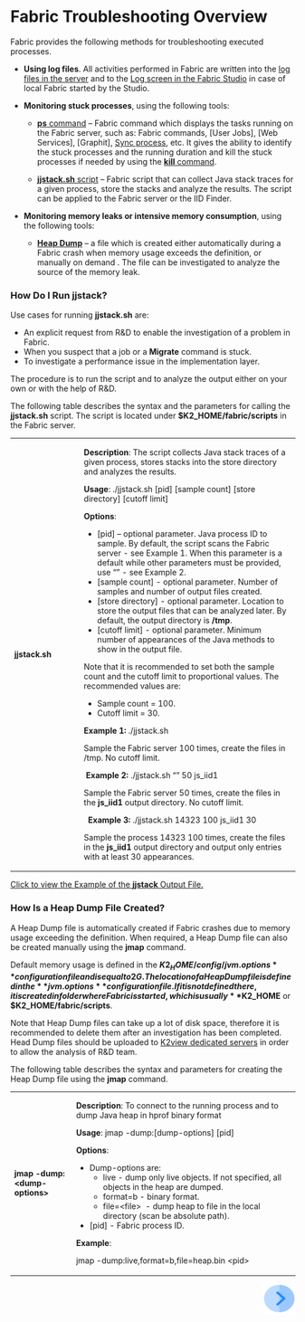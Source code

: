 # Fabric Troubleshooting Overview

Fabric provides the following methods for troubleshooting executed processes.

- **Using log files**. All activities performed in Fabric are written into the [log files in the server](/articles/21_Fabric_troubleshooting/02_Fabric_troubleshooting_log_files.md) and to the [Log screen in the Fabric Studio](/articles/13_LUDB_viewer_and_studio_debug_capabilities/02_fabric_studio_log_files.md) in case of local Fabric started by the Studio.
- **Monitoring stuck processes**, using the following tools:

  - [**ps** command](/articles/02_fabric_architecture/04_fabric_commands.md#ps-and-kill-commands) – Fabric command which displays the tasks running on the Fabric server, such as: Fabric commands, [User Jobs], [Web Services], [Graphit], [Sync process](/k2view-academy/K2View-Academy/blob/KB_DROP1_19_Fabric_Architecture_Tali/articles/14_sync_LU_instance/01_sync_LUI_overview.md), etc. It gives the ability to identify the stuck processes and the running duration and kill the stuck processes if needed by using the [**kill** command](/articles/02_fabric_architecture/04_fabric_commands.md#ps-and-kill-commands).

  - [**jjstack.sh** script](<!--/articles/21_Fabric_troubleshooting/sub-section below-->) – Fabric script that can collect Java stack traces for a given process, store the stacks and analyze the results. The script can be applied to the Fabric server or the IID Finder. 

- **Monitoring memory leaks or intensive memory consumption**, using the following tools:

  - [**Heap Dump**](/articles/21_Fabric_troubleshooting/01_Fabric_troubleshooting_overview.md#how-is-a-heap-dump-file-created) – a file which is created either automatically during a Fabric crash when memory usage exceeds the definition, or manually on demand . The file can be investigated to analyze the source of the memory leak.

    

### How Do I Run jjstack?

Use cases for running **jjstack.sh** are:

- An explicit request from R&D to enable the investigation of a problem in Fabric.
- When you suspect that a job or a **Migrate** command is stuck.
- To investigate a performance issue in the implementation layer.

The procedure is to run the script and to analyze the output either on your own or with the help of R&D.

The following table describes the syntax and the parameters for calling the **jjstack.sh** script. The script is located under **$K2_HOME/fabric/scripts** in the Fabric server.

<table>
<tbody>
<tr>
<td width="170px">
<p><strong>jjstack.sh</strong></p>
</td>
<td width="730px">
<p><strong>Description</strong>: The script collects Java stack traces of a given process, stores stacks into the store directory and analyzes the results.</p>
<p><strong>Usage</strong>: ./jjstack.sh [pid] [sample count] [store directory] [cutoff limit]</p>
<p><strong>Options</strong>:</p>
<ul>
<li>[pid] &ndash; optional parameter. Java process ID to sample. By default, the script scans the Fabric server - see Example 1. When this parameter is a default while other parameters must be provided, use &ldquo;&rdquo; - see Example 2.</li>
<li>[sample count] - optional parameter. Number of samples and number of output files created.</li>
<li>[store directory] - optional parameter. Location to store the output files that can be analyzed later. By default, the output directory is <strong>/tmp</strong>.</li>
<li>[cutoff limit] - optional parameter. Minimum number of appearances of the Java methods to show in the output file.</li>
</ul>
<p>Note that it is recommended to set both the sample count and the cutoff limit to proportional values. The recommended values are:</p>
<ul>
<li>Sample count = 100.</li>
<li>Cutoff limit = 30.</li>
</ul>
<p><strong>Example 1: </strong>./jjstack.sh &nbsp;</p>
<p>Sample the Fabric server 100 times, create the files in /tmp. No cutoff limit.</p>
<p>&nbsp;<strong>Example 2: </strong>./jjstack.sh &ldquo;&rdquo; 50 js_iid1</p>
<p>Sample the Fabric server 50 times, create the files in the <strong>js_iid1</strong> output directory. No cutoff limit.</p>
<p>&nbsp;&nbsp;<strong>Example 3: </strong>./jjstack.sh 14323 100 js_iid1 30</p>
<p>Sample the process 14323 100 times, create the files in the <strong>js_iid1</strong> output directory and output only entries with at least 30 appearances.</p>
</td>
</tr>
</tbody>
</table>

[Click to view the Example of the **jjstack** Output File.](/articles/21_Fabric_troubleshooting/images/jjstack.md)



### How Is a Heap Dump File Created?

A Heap Dump file is automatically created if Fabric crashes due to memory usage exceeding the definition. When required, a Heap Dump file can also be created manually using the **jmap** command. 

Default memory usage is defined in the **$K2_HOME/config/ jvm.options** configuration file and is equal to 2G.  The location of a Heap Dump file is defined in the **jvm.options** configuration file. If it is not defined there, it is created in folder where Fabric is started, which is usually **$K2_HOME** or **$K2_HOME/fabric/scripts**. 

Note that Heap Dump files can take up a lot of disk space, therefore it is recommended to delete them after an investigation has been completed. Head Dump files should be uploaded to [K2view dedicated servers](https://k2view.sharepoint.com/sites/Wiki/IT%20%20Technology/Heap%20dump%20upload%20point.aspx) in order to allow the analysis of R&D team.
 

The following table describes the syntax and parameters for creating the Heap Dump file using the **jmap** command. 

<table>
<tbody>
<tr>
<td width="170px">
<p><strong>jmap -dump:&lt;dump-options&gt;</strong></p>
</td>
<td width="730px">
<p><strong>Description</strong>: To connect to the running process and to dump Java heap in hprof binary format</p>
<p><strong>Usage</strong>: jmap -dump:[dump-options] [pid]</p>
<p><strong>Options</strong>:</p>
<ul>
<li>Dump-options are:
<ul>
<li>live - dump only live objects. If not specified, all objects in the heap are dumped.</li>
<li>format=b - binary format.</li>
<li>file=&lt;file&gt; &nbsp;- dump heap to file in the local directory (scan be absolute path).</li>
</ul>
</li>
<li>[pid] - Fabric process ID.</li>
</ul>
<p><strong>Example</strong>:</p>
<p>jmap -dump:live,format=b,file=heap.bin &lt;pid&gt; &nbsp;</p>
</td>
</tr>
</tbody>
</table>

[<img align="right" width="60" height="54" src="/articles/images/Next.png">](/articles/21_Fabric_troubleshooting/02_Fabric_troubleshooting_log_files.md)
